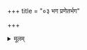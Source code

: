 +++
title = "०३ भग प्रणेतर्भग"

+++
<details><summary>मूलम्</summary>

भग॒ प्रणे॑त॒र्भग॒ सत्य॑राधो॒ भगे॒मान्धिय॒मुद॑व॒ दद॑न्नः ।  
भग॒ प्रणो॑ जनय॒ गोभि॒रश्वै॒र्भग॒ प्रनृभि॑र्नृ॒वन्त॑स्स्याम ।  
</details>

<div class="js_include" url="/vedAH_Rk/shAkalam/saMhitA/sarvASh_TIkAH/07/041/03_bhaga_praNetarbhaga.md"  newLevelForH1="5" includeTitle="false"> </div>  

